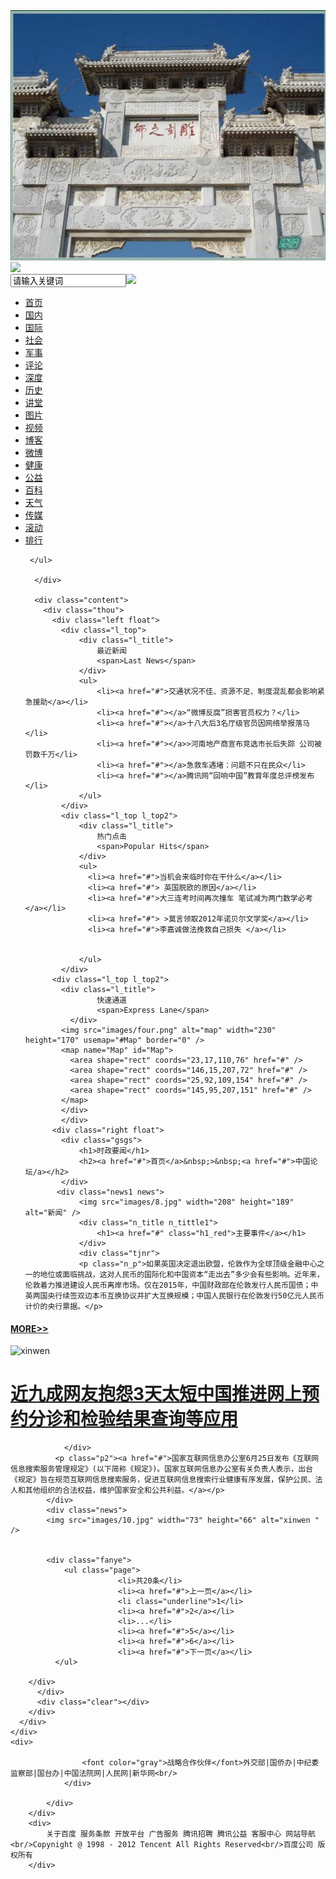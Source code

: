 <html>
<head>
<meta charset="utf-8"/>
         
	      	
<img src="https://github.com/liruida/cangku1/blob/master/5.jpg?raw=true" width="1400px" height="400px">
<div>
<img src="images/logo.png">
</div>
<div id="header-b">
	 			<input class="header-bc" type="text" value="请输入关键词"/><img class="header-ba" src="images/banner.png"/>
	 		</div>
<div id="nav">
	<ul id="nav ul">
	  <li><a href="#">首页</a></li>
	 			<li><a href="#">国内</a></li>
	 			<li><a href="#">国际</a></li>
	 			<li><a href="#">社会</a></li>
	 			<li><a href="#">军事</a></li>
	 			<li><a href="#">评论</a></li>
	 			<li><a href="#">深度</a></li>
	 			<li><a href="#">历史</a></li>
	 			<li><a href="#">讲堂</a></li>
	 			<li><a href="#">图片</a></li>
	 			<li><a href="#">视频</a></li>
	 			<li><a href="#">博客</a></li>
	 			<li><a href="#">微博</a></li>
	 			<li><a href="#">健康</a></li>
	 			<li><a href="#">公益</a></li>
	 			<li><a href="#">百科</a></li>
	 			<li><a href="#">天气</a></li>
	 			<li><a href="#">传媒</a></li>
	 			<li><a href="#">滚动</a></li>
	 			<li><a href="#">排行</a></li>

	 </ul>
	 
      </div>
      
      <div class="content">
        <div class="thou">
          <div class="left float">
            <div class="l_top">
            	<div class="l_title">
                	最近新闻
                    <span>Last News</span>
                </div>
                <ul>
                	<li><a href="#">交通状况不佳、资源不足、制度混乱都会影响紧急援助</a></li>
                    <li><a href="#"></a>“微博反腐”损害官员权力？</li>
                    <li><a href="#"></a>十八大后3名厅级官员因网络举报落马</li>
                    <li><a href="#"></a>>河南地产商宣布竞选市长后失踪 公司被罚数千万</li>
                    <li><a href="#"></a>急救车遇堵：问题不只在民众</li>
                    <li><a href="#"></a>腾讯网“回响中国”教育年度总评榜发布</li>
                </ul>
            </div>
            <div class="l_top l_top2">
            	<div class="l_title">
                	热门点击
                    <span>Popular Hits</span>
                </div>
                <ul>
                  <li><a href="#">当机会来临时你在干什么</a></li>
                  <li><a href="#"> 英国脱欧的原因</a></li>
                  <li><a href="#">大三连考时间再次撞车 笔试减为两门数学必考</a></li>
                  <li><a href="#"> >莫言领取2012年诺贝尔文学奖</a></li>
                  <li><a href="#">李嘉诚做法挽救自己损失 </a></li>
                  
                  
                </ul>
            </div>
          <div class="l_top l_top2">
           	<div class="l_title">
                	快速通道
                    <span>Express Lane</span>
              </div>
            <img src="images/four.png" alt="map" width="230" height="170" usemap="#Map" border="0" />
            <map name="Map" id="Map">
              <area shape="rect" coords="23,17,110,76" href="#" />
              <area shape="rect" coords="146,15,207,72" href="#" />
              <area shape="rect" coords="25,92,109,154" href="#" />
              <area shape="rect" coords="145,95,207,151" href="#" />
            </map> 
            </div>
            </div>
          <div class="right float">
          	<div class="gsgs">
            	<h1>时政要闻</h1>
            	<h2><a href="#">首页</a>&nbsp;>&nbsp;<a href="#">中国论坛/a></h2>
        	</div>   
           <div class="news1 news">
            	<img src="images/8.jpg" width="208" height="189" alt="新闻" />
                <div class="n_title n_tittle1">
       	  			<h1><a href="#" class="h1_red">主要事件</a></h1>
             	</div>
                <div class="tjnr">
                <p class="n_p">如果英国决定退出欧盟，伦敦作为全球顶级金融中心之一的地位或面临挑战，这对人民币的国际化和中国资本“走出去”多少会有些影响。近年来，伦敦着力推进建设人民币离岸市场。仅在2015年，中国财政部在伦敦发行人民币国债；中英两国央行续签双边本币互换协议并扩大互换规模；中国人民银行在伦敦发行50亿元人民币计价的央行票据。</p>
</div>
				<h4><a href="#">MORE&gt;&gt;</a></h4>
            </div>
            <div class="news">
             <img src="images/9.jpg" width="73" height="66" alt="xinwen " />
            	<div class="n_tittle">
                	<h1><a href="#" class="h1_b">近九成网友抱怨3天太短中国推进网上预约分诊和检验结果查询等应用</a></h1>
              
                </div>
              <p class="p2"><a href="#">国家互联网信息办公室6月25日发布《互联网信息搜索服务管理规定》(以下简称《规定》)。国家互联网信息办公室有关负责人表示，出台《规定》旨在规范互联网信息搜索服务，促进互联网信息搜索行业健康有序发展，保护公民、法人和其他组织的合法权益，维护国家安全和公共利益。</a></p>
            </div>
            <div class="news">
            <img src="images/10.jpg" width="73" height="66" alt="xinwen " />
		
              
            <div class="fanye">
            	<ul class="page">
                        	<li>共20条</li>
                            <li><a href="#">上一页</a></li>
                            <li class="underline">1</li>
                            <li><a href="#">2</a></li>
                            <li>...</li>
                            <li><a href="#">5</a></li>
                            <li><a href="#">6</a></li>
                            <li><a href="#">下一页</a></li>
              </ul>
           
        </div>
          </div>
          <div class="clear"></div>
        </div>
      </div>
    </div>
    <div>
	 			
	 				<font color="gray">战略合作伙伴</font>外交部|国侨办|中纪委监察部|国台办|中国法院网|人民网|新华网<br/>
	 			</div>
	 			
			</div>
	 	</div>
	 	<div>
	 		关于百度 服务条款 开放平台 广告服务 腾讯招聘 腾讯公益 客服中心 网站导航<br/>Copynight @ 1998 - 2012 Tencent All Rights Reserved<br/>百度公司 版权所有
	 	</div>
  </body>
</html>
